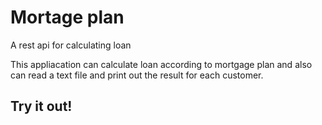 # Mortage plan
A rest api for calculating loan

This appliacation can calculate loan according to mortgage plan and also can read a text file and print out the result for each customer.


## Try it out!
